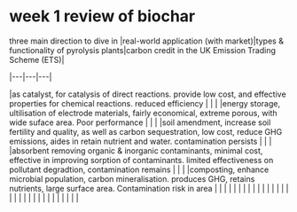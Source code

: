 # week 1 review of biochar

three main direction to dive in
|real-world application (with market)|types & functionality of pyrolysis plants|carbon credit in the UK Emission Trading Scheme (ETS)|

|---|---|---|

|as catalyst, for catalysis of direct reactions. provide low cost, and effective properties for chemical reactions. reduced efficiency | | |
|energy storage, ultilisation of electrode materials, fairly economical, extreme porous, with wide suface area. Poor performance | | |
|soil amendment, increase soil fertility and quality, as well as carbon sequestration, low cost, reduce GHG emissions, aides in retain nutrient and water. contamination persists | | |
|absorbent removing organic & inorganic contaminants, minimal cost, effective in improving sorption of contaminants. limited effectiveness on pollutant degradtion, contamination remains | | |
|composting, enhance microbial population, carbon mineralisation. produces GHG, retains nutrients, large surface area. Contamination risk in area | | |
| | | |
| | | |
| | | |
| | | |
| | | |
| | | |
| | | |
